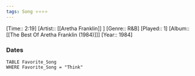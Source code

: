 ```yaml
---
tags: Song ⭐⭐⭐⭐ 
---
```

[Time:: 2:19]
[Artist:: [[Aretha Franklin]] ]
[Genre:: R&B]
[Played:: 1]
[Album:: [[The Best Of Aretha Franklin (1984)]]]
[Year:: 1984]
### Dates
````dataview
TABLE Favorite_Song
WHERE Favorite_Song = "Think"
````
